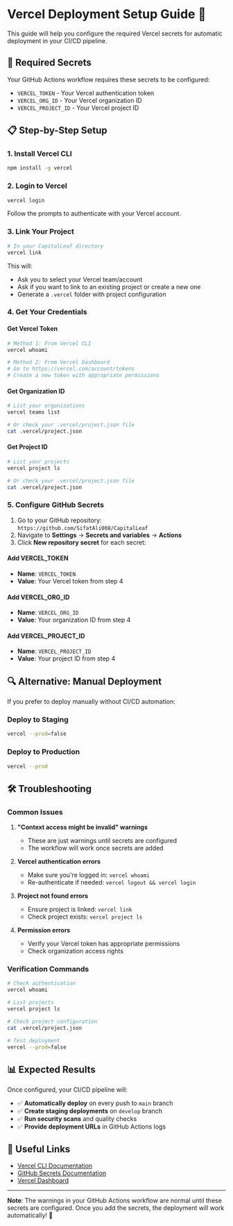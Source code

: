 # Vercel Deployment Setup Guide 🚀

This guide will help you configure the required Vercel secrets for automatic deployment in your CI/CD pipeline.

## 🔐 Required Secrets

Your GitHub Actions workflow requires these secrets to be configured:

- `VERCEL_TOKEN` - Your Vercel authentication token
- `VERCEL_ORG_ID` - Your Vercel organization ID  
- `VERCEL_PROJECT_ID` - Your Vercel project ID

## 📋 Step-by-Step Setup

### 1. Install Vercel CLI

```bash
npm install -g vercel
```

### 2. Login to Vercel

```bash
vercel login
```

Follow the prompts to authenticate with your Vercel account.

### 3. Link Your Project

```bash
# In your CapitalLeaf directory
vercel link
```

This will:
- Ask you to select your Vercel team/account
- Ask if you want to link to an existing project or create a new one
- Generate a `.vercel` folder with project configuration

### 4. Get Your Credentials

#### Get Vercel Token
```bash
# Method 1: From Vercel CLI
vercel whoami

# Method 2: From Vercel Dashboard
# Go to https://vercel.com/account/tokens
# Create a new token with appropriate permissions
```

#### Get Organization ID
```bash
# List your organizations
vercel teams list

# Or check your .vercel/project.json file
cat .vercel/project.json
```

#### Get Project ID
```bash
# List your projects
vercel project ls

# Or check your .vercel/project.json file
cat .vercel/project.json
```

### 5. Configure GitHub Secrets

1. Go to your GitHub repository: `https://github.com/SifatAli008/CapitalLeaf`
2. Navigate to **Settings** → **Secrets and variables** → **Actions**
3. Click **New repository secret** for each secret:

#### Add VERCEL_TOKEN
- **Name**: `VERCEL_TOKEN`
- **Value**: Your Vercel token from step 4

#### Add VERCEL_ORG_ID  
- **Name**: `VERCEL_ORG_ID`
- **Value**: Your organization ID from step 4

#### Add VERCEL_PROJECT_ID
- **Name**: `VERCEL_PROJECT_ID` 
- **Value**: Your project ID from step 4

## 🔍 Alternative: Manual Deployment

If you prefer to deploy manually without CI/CD automation:

### Deploy to Staging
```bash
vercel --prod=false
```

### Deploy to Production
```bash
vercel --prod
```

## 🛠️ Troubleshooting

### Common Issues

1. **"Context access might be invalid" warnings**
   - These are just warnings until secrets are configured
   - The workflow will work once secrets are added

2. **Vercel authentication errors**
   - Make sure you're logged in: `vercel whoami`
   - Re-authenticate if needed: `vercel logout && vercel login`

3. **Project not found errors**
   - Ensure project is linked: `vercel link`
   - Check project exists: `vercel project ls`

4. **Permission errors**
   - Verify your Vercel token has appropriate permissions
   - Check organization access rights

### Verification Commands

```bash
# Check authentication
vercel whoami

# List projects
vercel project ls

# Check project configuration
cat .vercel/project.json

# Test deployment
vercel --prod=false
```

## 📊 Expected Results

Once configured, your CI/CD pipeline will:

- ✅ **Automatically deploy** on every push to `main` branch
- ✅ **Create staging deployments** on `develop` branch
- ✅ **Run security scans** and quality checks
- ✅ **Provide deployment URLs** in GitHub Actions logs

## 🔗 Useful Links

- [Vercel CLI Documentation](https://vercel.com/docs/cli)
- [GitHub Secrets Documentation](https://docs.github.com/en/actions/security-guides/encrypted-secrets)
- [Vercel Dashboard](https://vercel.com/dashboard)

---

**Note**: The warnings in your GitHub Actions workflow are normal until these secrets are configured. Once you add the secrets, the deployment will work automatically! 🚀

